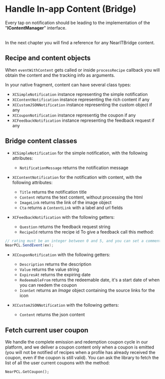 # Handle In-app Content (Bridge)

Every tap on notification should be leading to the implementation of the "**IContentManager**" interface.<br>

<br>In the next chapter you will find a reference for any NearITBridge content.


## Recipe and content objects

When `eventWithContent` gets called or inside `processRecipe` callback you will obtain the content and the tracking info as arguments. 

In your native fragment, content can have several class types:

- `XCSimpleNotification` instance representing the simple notification
- `XCContentNotification` instance representing the rich content if any
- `XCCustomJSONNotification` instance representing the custom object if any
- `XCCouponNotification` instance representig the coupon if any
- `XCFeedbackNotification` instance representing the feedback request if any

   
## Bridge content classes
- `XCSimpleNotification` for the simple notification, with the following attributes:
    - `NotificationMessage` returns the notification message

- `XCContentNotification` for the notification with content, with the following attributes:
   - `Title` returns the notification title
    - `Content` returns the text content, without processing the html
    - `ImageLink` returns the link of the image object
    - `Cta` returns a `ContentLink` with a label and url fields

- `XCFeedbackNotification` with the following getters:
    - `Question` returns the feedback request string
    - `RecipeId` returns the recipe id
To give a feedback call this method:

```csharp
// rating must be an integer between 0 and 5, and you can set a comment string.
NearPCL.SendEvent(ev);
```


- `XCCouponNotification` with the following getters:
    - `Description` returns the description
    - `Value` returns the value string
    - `ExpiresAt` returns the expiring date
    - `RedeemableFrom` returns the redeemable date, it's a start date of when you can reedem the coupon
    - `IconSet` returns an *Image* object containing the source links for the icon

- `XCCustomJSONNotification` with the following getters:
    - `Content` returns the json content

## Fetch current user coupon

We handle the complete emission and redemption coupon cycle in our platform, and we deliver a coupon content only when a coupon is emitted (you will not be notified of recipes when a profile has already received the coupon, even if the coupon is still valid).
You can ask the library to fetch the list of all the user current coupons with the method:
```
NearPCL.GetCoupon();
```
